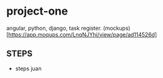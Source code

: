 # project-one
angular, python, django, task register.
(mockups)[https://app.moqups.com/LnqNJYhi/view/page/ad114526d]
## STEPS
- steps juan
